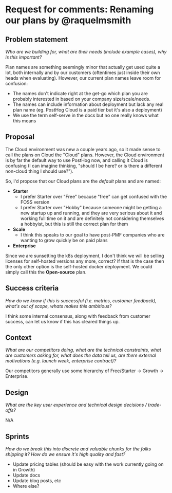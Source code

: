 # Request for comments: Renaming our plans by @raquelmsmith

## Problem statement
_Who are we building for, what are their needs (include example cases), why is this important?_

Plan names are something seemingly minor that actually get used quite a lot, both internally and by our customers (oftentimes just inside their own heads when evaluating). However, our current plan names leave room for confusion:

* The names don't indicate right at the get-go which plan you are probably interested in based on your company size/scale/needs. 
* The names can include information about deployment but lack any real plan name (eg. PostHog Cloud is a paid tier but it's also a deployment)
* We use the term self-serve in the docs but no one really knows what this means

## Proposal
The Cloud environment was new a couple years ago, so it made sense to call the plans on Cloud the "Cloud" plans. However, the Cloud environment is by far the default way to use PostHog now, and calling it Cloud is confusing (I can imagine thinking, "should I be here? or is there a different non-cloud thing I should use?").

So, I'd propose that our Cloud plans are the _default_ plans and are named:

- **Starter**
  - I prefer Starter over "Free" because "free" can get confused with the FOSS version
  - I prefer Starter over "Hobby" because someone might be getting a new startup up and running, and they are very serious about it and working full time on it and are definitely not considering themselves a hobbyist, but this is still the correct plan for them
- **Scale**
  - I think this speaks to our goal to have post-PMF companies who are wanting to grow quickly be on paid plans
- **Enterprise**

Since we are sunsetting the k8s deployment, I don't think we will be selling licenses for self-hosted versions any more, correct? If that is the case then the only other option is the self-hosted docker deployment. We could simply call this the **Open-source** plan.

## Success criteria
_How do we know if this is successful (i.e. metrics, customer feedback), what's out of scope, whats makes this ambitious?_

I think some internal consensus, along with feedback from customer success, can let us know if this has cleared things up.

## Context
_What are our competitors doing, what are the technical constraints, what are customers asking for, what does the data tell us, are there external motivations (e.g. launch week, enterprise contract)?_

Our competitors generally use some hierarchy of Free/Starter -> Growth -> Enterprise. 

## Design
_What are the key user experience and technical design decisions / trade-offs?_

N/A

## Sprints
_How do we break this into discrete and valuable chunks for the folks shipping it? How do we ensure it's high quality and fast?_

- Update pricing tables (should be easy with the work currently going on in Growth)
- Update docs
- Update blog posts, etc
- Where else?
